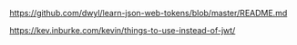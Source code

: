 
https://github.com/dwyl/learn-json-web-tokens/blob/master/README.md

https://kev.inburke.com/kevin/things-to-use-instead-of-jwt/

